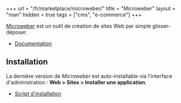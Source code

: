 +++
url = "/fr/marketplace/microweber/"
title = "Microweber"
layout = "man"
hidden = true
tags = ["cms", "e-commerce"]
+++

[Microweber](https://microweber.org/) est un outil de création de sites Web par simple glisser-déposer.

- [Documentation](http://docs.microweber.com/)

## Installation

La dernière version de *Microweber* est auto-installable via l'interface d'administration : **Web > Sites > Installer une application**.

- [Script d'installation](https://admin.alwaysdata.com/site/application/script/190/detail/)

